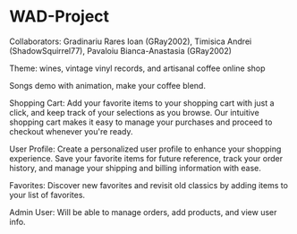 # WAD-Project

Collaborators: Gradinariu Rares Ioan (GRay2002), Timisica Andrei (ShadowSquirrel77), Pavaloiu Bianca-Anastasia (GRay2002)

Theme: wines, vintage vinyl records, and artisanal coffee online shop

Songs demo with animation, make your coffee blend.  

Shopping Cart: Add your favorite items to your shopping cart with just a click, and keep track of your selections as you browse. Our intuitive shopping cart makes it easy to manage your purchases and proceed to checkout whenever you're ready.

User Profile: Create a personalized user profile to enhance your shopping experience. Save your favorite items for future reference, track your order history, and manage your shipping and billing information with ease.

Favorites: Discover new favorites and revisit old classics by adding items to your list of favorites.

Admin User: Will be able to manage orders, add products, and view user info. 
